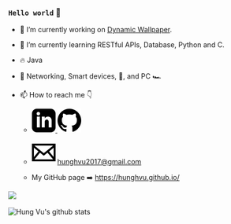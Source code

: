 ### `Hello world` 👋

-   🔭 I’m currently working on [Dynamic Wallpaper](https://github.com/hunghvu/dynamic-wallpaper).

-   🌱 I’m currently learning RESTful APIs, Database, Python and C.

-   :fire: Java

-   :heartbeat: Networking, Smart devices, :musical_note:, and PC :racing_car:

-   📫 How to reach me :point_down:

    -   <a href = "https://www.linkedin.com/in/hunghvu/">
            <img src = "https://github.com/hunghvu/hunghvu/blob/master/img/linkedin.svg" alt = "My Linkedin profile"> </a>

        <a href = "https://github.com/hunghvu">
            <img src = "https://github.com/hunghvu/hunghvu/blob/master/img/git-hub.svg" alt = "My GitHub profile"> </a>

    -   <img src = "https://github.com/hunghvu/hunghvu/blob/master/img/email.svg" alt = "My email"> hunghvu2017@gmail.com

    -   My GitHub page :arrow_right: https://hunghvu.github.io/
    
![](https://komarev.com/ghpvc/?username=hunghvu)

![Hung Vu's github stats](https://github-readme-stats.vercel.app/api?username=hunghvu&hide=contribs,prs)

<!--
**hunghvu/hunghvu** is a ✨ _special_ ✨ repository because its `README.md` (this file) appears on your GitHub profile.
Note: using src = "img/abc.xyz" will not work, relative link doesn't work for some reason.
Here are some ideas to get you started:
- 👯 I’m looking to collaborate on ...
- 🤔 I’m looking for help with ...
- 💬 Ask me about ...
- 😄 Pronouns: ...
- ⚡ Fun fact: ...
-->
